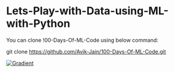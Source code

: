 # Lets-Play-with-Data-using-ML-with-Python

You can clone !00-Days-Of-ML-Code using below command:

git clone https://github.com/Avik-Jain/100-Days-Of-ML-Code.git

[![Gradient](https://assets.paperspace.io/img/gradient-badge.svg)](https://console.paperspace.com/github/SarahShafqat/Lets-Play-with-Data-using-ML-with-Python/ML-Code-Exercises/30-12-20-Lets-Play-ML/Data-Preprocessing.ipynb)
